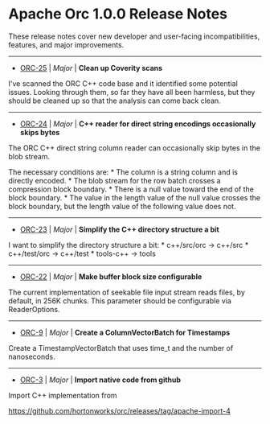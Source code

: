 
<!---
# Licensed to the Apache Software Foundation (ASF) under one
# or more contributor license agreements.  See the NOTICE file
# distributed with this work for additional information
# regarding copyright ownership.  The ASF licenses this file
# to you under the Apache License, Version 2.0 (the
# "License"); you may not use this file except in compliance
# with the License.  You may obtain a copy of the License at
#
#     http://www.apache.org/licenses/LICENSE-2.0
#
# Unless required by applicable law or agreed to in writing, software
# distributed under the License is distributed on an "AS IS" BASIS,
# WITHOUT WARRANTIES OR CONDITIONS OF ANY KIND, either express or implied.
# See the License for the specific language governing permissions and
# limitations under the License.
-->
# Apache Orc  1.0.0 Release Notes

These release notes cover new developer and user-facing incompatibilities, features, and major improvements.


---

* [ORC-25](https://issues.apache.org/jira/browse/ORC-25) | *Major* | **Clean up Coverity scans**

I've scanned the ORC C++ code base and it identified some potential issues. Looking through them, so far they have all been harmless, but they should be cleaned up so that the analysis can come back clean.


---

* [ORC-24](https://issues.apache.org/jira/browse/ORC-24) | *Major* | **C++ reader for direct string encodings occasionally skips bytes**

The ORC C++ direct string column reader can occasionally skip bytes in the blob stream.

The necessary conditions are:
\* The column is a string column and is directly encoded.
\* The blob stream for the row batch crosses a compression block boundary.
\* There is a null value toward the end of the block boundary.
\* The value in the length value of the null value crosses the block boundary, but the length value of the following value does not.


---

* [ORC-23](https://issues.apache.org/jira/browse/ORC-23) | *Major* | **Simplify the C++ directory structure a bit**

I want to simplify the directory structure a bit:
\* c++/src/orc -\> c++/src
\* c++/test/orc -\> c++/test
\* tools-c++ -\> tools


---

* [ORC-22](https://issues.apache.org/jira/browse/ORC-22) | *Major* | **Make buffer block size configurable**

The current implementation of seekable file input stream reads files, by default, in 256K chunks. This parameter should be configurable via ReaderOptions.


---

* [ORC-9](https://issues.apache.org/jira/browse/ORC-9) | *Major* | **Create a ColumnVectorBatch for Timestamps**

Create a TimestampVectorBatch that uses time\_t and the number of nanoseconds.


---

* [ORC-3](https://issues.apache.org/jira/browse/ORC-3) | *Major* | **Import native code from github**

Import C++ implementation from

https://github.com/hortonworks/orc/releases/tag/apache-import-4



